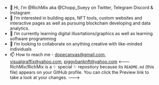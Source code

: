 - 👋 Hi, I’m @RichMix aka @Chopp_Sueyy on Twitter, Telegram Discord & Instagram
- 👀 I’m interested in building apps, NFT tools, custom websites and interactive pages as well as pursuing blockchain developing and data analytics.
- 🌱 I’m currently learning digital illusrtations/graphics as well as learning software programming
- 💞️ I’m looking to collaborate on anything creative with like-minded individuals
- 📫 How to reach me - dopecanvas@gmail.com, visualgraffix@yahoo.com, piggybanknft@yahoo.com <---
RichMix/RichMix is a ✨ special ✨ repository because its `README.md` (this file) appears on your GitHub profile.
You can click the Preview link to take a look at your changes.
--->
